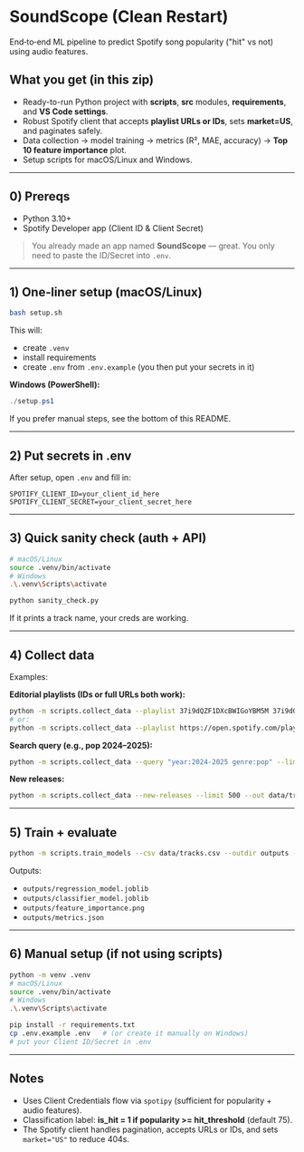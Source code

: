# SoundScope (Clean Restart)

End‑to‑end ML pipeline to predict Spotify song popularity ("hit" vs not) using audio features.

## What you get (in this zip)
- Ready-to-run Python project with **scripts**, **src** modules, **requirements**, and **VS Code settings**.
- Robust Spotify client that accepts **playlist URLs or IDs**, sets **market=US**, and paginates safely.
- Data collection → model training → metrics (R², MAE, accuracy) → **Top 10 feature importance** plot.
- Setup scripts for macOS/Linux and Windows.

---

## 0) Prereqs
- Python 3.10+
- Spotify Developer app (Client ID & Client Secret)

> You already made an app named **SoundScope** — great. You only need to paste the ID/Secret into `.env`.

---

## 1) One‑liner setup (macOS/Linux)
```bash
bash setup.sh
```
This will:
- create `.venv`
- install requirements
- create `.env` from `.env.example` (you then put your secrets in it)

**Windows (PowerShell):**
```powershell
./setup.ps1
```

If you prefer manual steps, see the bottom of this README.

---

## 2) Put secrets in .env
After setup, open `.env` and fill in:
```
SPOTIFY_CLIENT_ID=your_client_id_here
SPOTIFY_CLIENT_SECRET=your_client_secret_here
```

---

## 3) Quick sanity check (auth + API)
```bash
# macOS/Linux
source .venv/bin/activate
# Windows
.\.venv\Scripts\activate

python sanity_check.py
```
If it prints a track name, your creds are working.

---

## 4) Collect data
Examples:

**Editorial playlists (IDs or full URLs both work):**
```bash
python -m scripts.collect_data --playlist 37i9dQZF1DXcBWIGoYBM5M 37i9dQZF1DWXRqgorJj26U --limit 1000 --out data/tracks.csv
# or:
python -m scripts.collect_data --playlist https://open.spotify.com/playlist/37i9dQZF1DXcBWIGoYBM5M https://open.spotify.com/playlist/37i9dQZF1DWXRqgorJj26U --limit 1000 --out data/tracks.csv
```

**Search query (e.g., pop 2024–2025):**
```bash
python -m scripts.collect_data --query "year:2024-2025 genre:pop" --limit 800 --out data/tracks.csv
```

**New releases:**
```bash
python -m scripts.collect_data --new-releases --limit 500 --out data/tracks.csv
```

---

## 5) Train + evaluate
```bash
python -m scripts.train_models --csv data/tracks.csv --outdir outputs --hit-threshold 75
```
Outputs:
- `outputs/regression_model.joblib`
- `outputs/classifier_model.joblib`
- `outputs/feature_importance.png`
- `outputs/metrics.json`

---

## 6) Manual setup (if not using scripts)
```bash
python -m venv .venv
# macOS/Linux
source .venv/bin/activate
# Windows
.\.venv\Scripts\activate

pip install -r requirements.txt
cp .env.example .env   # (or create it manually on Windows)
# put your Client ID/Secret in .env
```

---

## Notes
- Uses Client Credentials flow via `spotipy` (sufficient for popularity + audio features).
- Classification label: **is_hit = 1 if popularity >= hit_threshold** (default 75).
- The Spotify client handles pagination, accepts URLs or IDs, and sets `market="US"` to reduce 404s.
